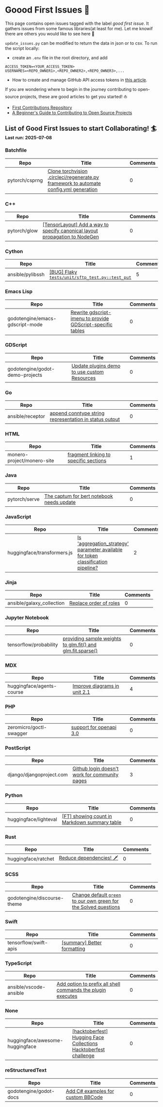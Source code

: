 # Goood First Issues :palm_tree:

This page contains open issues tagged with the label *good first issue*. It gathers issues from some famous libraries(at least for me).
Let me knowif there are others you would like to see here :pizza:

`update_issues.py` can  be modified to  return the data in json or to csv. 
To run the script locally:
* create an `.env` file in the root directory, and add
```
ACCESS_TOKEN=<YOUR_ACCESS_TOKEN>
USERNAMES=<REPO_OWNER1>,<REPO_OWNER2>,<REPO_OWNER3>,...
```
* How to create and  manage GitHub API access tokens in [this article](https://docs.github.com/en/authentication/keeping-your-account-and-data-secure/managing-your-personal-access-tokens).


If you are wondering where to begin in the  journey contributing to open-source projects, these are good articles to get you started! :sailboat:

* [First Contributions Repository](https://github.com/firstcontributions/first-contributions)
* [A Beginner's Guide to Contributing to Open Source Projects](https://blog.ossph.org/a-beginners-guide-to-contributing-to-open-source-projects/)

## List of Good First Issues to start Collaborating! :surfer: <sub><sub>Last run: 2025-07-08</sub></sub>


### Batchfile
| Repo | Title | Comments |
|------|-------|----------|
| pytorch/csprng | [Clone torchvision .circleci/regenerate.py framework to automate config.yml generation](https://github.com/pytorch/csprng/issues/97) | 0 || pytorch/csprng | [Add clang-format to CircleCI config](https://github.com/pytorch/csprng/issues/41) | 0 || pytorch/csprng | [Setup CMake build](https://github.com/pytorch/csprng/issues/38) | 0 || pytorch/csprng | [Improve test_geometric](https://github.com/pytorch/csprng/issues/7) | 0 || pytorch/csprng | [Delete OffsetCalculator.cuh and THCIntegerDivider.cuh and replace them with PyTorch headers](https://github.com/pytorch/csprng/issues/39) | 1 || pytorch/csprng | [ZeroDivisionError: float division by zero in test_cpu_parallel](https://github.com/pytorch/csprng/issues/88) | 3 |

### C++
| Repo | Title | Comments |
|------|-------|----------|
| pytorch/glow | [[TensorLayout] Add a way to specify canonical layout propagation to NodeGen](https://github.com/pytorch/glow/issues/3834) | 0 || pytorch/glow | [[Runtime] Expand Yaml DeviceConfig loading to include HostConfig](https://github.com/pytorch/glow/issues/3079) | 0 || pytorch/glow | [[runtime] add device memory size configuration to the DeviceConfig::parameters map on all backends](https://github.com/pytorch/glow/issues/2899) | 0 || pytorch/glow | [resnet-* example code should reuse Tensor memory for images](https://github.com/pytorch/glow/issues/2898) | 0 || pytorch/glow | [Example binaries should handle HostManager active request limit](https://github.com/pytorch/glow/issues/2816) | 0 || pytorch/glow | [[ONNXIFI] Add additional precondition checks to model loaders](https://github.com/pytorch/glow/issues/2188) | 0 || pytorch/glow | [[ONNXIFI][GraphAPI] Add "orErr" methods for graph creation api](https://github.com/pytorch/glow/issues/2187) | 0 || pytorch/glow | [ConvBench should use the layers of ResNet](https://github.com/pytorch/glow/issues/1887) | 0 || pytorch/glow | [ConvBench should use libjit_convolution_D8KKC8](https://github.com/pytorch/glow/issues/1886) | 0 || pytorch/multipy | [Create a Contributing.md](https://github.com/pytorch/multipy/issues/252) | 0 || pytorch/glow | [[CPU] Remove the need for Rescale for the CPUMaxSplat](https://github.com/pytorch/glow/issues/4656) | 1 || pytorch/multipy | [Add Poetry build to multipy](https://github.com/pytorch/multipy/issues/211) | 1 || pytorch/glow | [New files added under glow/test/models/ don't get copied to build folder until clean build is performed.](https://github.com/pytorch/glow/issues/4647) | 2 || pytorch/glow | [Make all useful data structures in Glow easy to dump in a textual form](https://github.com/pytorch/glow/issues/2831) | 2 || pytorch/glow | [[Importers] Move "run and compare" tests from importer tests to operator tests](https://github.com/pytorch/glow/issues/1909) | 2 || pytorch/glow | [Need to canonicalize or optimize high-dim concat to concat+transpose](https://github.com/pytorch/glow/issues/1296) | 2 || tensorflow/minigo | [Support more GTP commands](https://github.com/tensorflow/minigo/issues/46) | 3 || pytorch/glow | [Move layout information from nodes constructor' to their Glow types](https://github.com/pytorch/glow/issues/3790) | 3 || pytorch/glow | [[habana] Implement backend specific verifications](https://github.com/pytorch/glow/issues/3480) | 3 || pytorch/glow | [[GraphOptz] Sink Quantize below Reshape](https://github.com/pytorch/glow/issues/4629) | 4 || godotengine/godot | [`_OnTreeItemSelected()` signal receiver method using C# doesn't allow adding of items](https://github.com/godotengine/godot/issues/103101) | 4 || pytorch/glow | [Fuse RescaleQuantized in the ChannelwiseQuantizedConv](https://github.com/pytorch/glow/issues/4928) | 5 || pytorch/glow | [Bring back the sinking RELU below Pool optimization](https://github.com/pytorch/glow/issues/3247) | 5 || pytorch/glow | [Use gtest-parallel](https://github.com/pytorch/glow/issues/2412) | 5 || pytorch/glow | [Glow should provide its own implementation of a random number generator to ensure deterministic testing and avoid platform-dependent differences](https://github.com/pytorch/glow/issues/1556) | 6 || godotengine/godot | [[Godot v4.4] Gizmos exponentially increasing Draw Calls and Objects when turned on](https://github.com/godotengine/godot/issues/103676) | 8 || pytorch/glow | [Make the execution of the Glow compiler more deterministic between multiple runs](https://github.com/pytorch/glow/issues/1948) | 9 || opencv/opencv_contrib | [reg: broken python sample](https://github.com/opencv/opencv_contrib/issues/1935) | 9 || godotengine/godot | [Improve error reporting when rcedit fails to change icon / set PE data](https://github.com/godotengine/godot/issues/27765) | 9 || opencv/opencv_contrib | [selectROI pointer almost invisible on certain colours](https://github.com/opencv/opencv_contrib/issues/1719) | 14 || pytorch/glow | [[ONNXModelLoader] Support for LogSoftmax operator is missing](https://github.com/pytorch/glow/issues/4399) | 16 || pytorch/glow | [Use explicit std::string conversions instead of implicit llvm::StringRef->std::string conversions to prepare Glow for builds using LLVM >=11](https://github.com/pytorch/glow/issues/5068) | 18 || godotengine/godot | [Using the RenderingServer to add a texture to the scene, the texture appears at bad position during one frame](https://github.com/godotengine/godot/issues/94988) | 24 || opencv/opencv | [HDR tutorial result is different from the code running.](https://github.com/opencv/opencv/issues/22219) | 29 || godotengine/godot | [You're breathtaking!](https://github.com/godotengine/godot/issues/100000) | 29 || godotengine/godot | [PointLight2D doesn't respect Nearest texture filter for normal-maps or shadows](https://github.com/godotengine/godot/issues/76266) | 30 || tensorflow/tensorflow | [Feature Request: GPUOptions for Go binding](https://github.com/tensorflow/tensorflow/issues/22926) | 109 || godotengine/godot | [[TRACKER] Unit tests to add or improve](https://github.com/godotengine/godot/issues/43440) | 226 |

### Cython
| Repo | Title | Comments |
|------|-------|----------|
| ansible/pylibssh | [[BUG] Flaky `tests/unit/sftp_test.py::test_put`](https://github.com/ansible/pylibssh/issues/351) | 5 |

### Emacs Lisp
| Repo | Title | Comments |
|------|-------|----------|
| godotengine/emacs-gdscript-mode | [Rewrite gdscript-imenu to provide GDScript-specific tables](https://github.com/godotengine/emacs-gdscript-mode/issues/89) | 0 || godotengine/emacs-gdscript-mode | [Buffer does not revert or update instantly after formatting buffer](https://github.com/godotengine/emacs-gdscript-mode/issues/88) | 3 || godotengine/emacs-gdscript-mode | [Address compile warnings](https://github.com/godotengine/emacs-gdscript-mode/issues/87) | 6 |

### GDScript
| Repo | Title | Comments |
|------|-------|----------|
| godotengine/godot-demo-projects | [Update plugins demo to use custom Resources](https://github.com/godotengine/godot-demo-projects/issues/1061) | 0 || godotengine/godot-benchmarks | [[Call to Action] Benchmarks for the benchmark server](https://github.com/godotengine/godot-benchmarks/issues/36) | 5 || godotengine/godot-benchmarks | [[TRACKER] Benchmarks to create](https://github.com/godotengine/godot-benchmarks/issues/11) | 11 |

### Go
| Repo | Title | Comments |
|------|-------|----------|
| ansible/receptor | [append conntype string representation in status output](https://github.com/ansible/receptor/issues/423) | 0 || ansible/receptor | [add work status command to receptorctl](https://github.com/ansible/receptor/issues/374) | 1 || ansible/receptor | [quality of life -- order work list output based on most recent work units](https://github.com/ansible/receptor/issues/425) | 2 |

### HTML
| Repo | Title | Comments |
|------|-------|----------|
| monero-project/monero-site | [fragment linking to specific sections](https://github.com/monero-project/monero-site/issues/2435) | 1 |

### Java
| Repo | Title | Comments |
|------|-------|----------|
| pytorch/serve | [The captum for bert notebook needs update](https://github.com/pytorch/serve/issues/1317) | 0 || pytorch/serve | [Enable naked DIR test case for windows environment](https://github.com/pytorch/serve/issues/882) | 0 || pytorch/serve | [[Educational] Typing `.py` files iteratively with mypy](https://github.com/pytorch/serve/issues/1512) | 1 || pytorch/serve | [Built-in handler for regression](https://github.com/pytorch/serve/issues/987) | 1 || pytorch/serve | [permission error while trying to remove previous artifact files in `/tmp/`](https://github.com/pytorch/serve/issues/1532) | 3 || pytorch/serve | [Torchserve M1 support detailed plan](https://github.com/pytorch/serve/issues/2555) | 4 || pytorch/serve | [add support for SeTFiT models](https://github.com/pytorch/serve/issues/2107) | 4 || pytorch/serve | [[BUG] Dockerfile with nvidia/cuda:10.2-cudnn7-runtime-ubuntu18.04 gives ascii codec error](https://github.com/pytorch/serve/issues/821) | 4 || pytorch/serve | [how does `default_response_timeout` work?](https://github.com/pytorch/serve/issues/2452) | 6 || pytorch/serve | [[Suggestion] Loading torch-model-archiver arguments from YAML](https://github.com/pytorch/serve/issues/780) | 6 || pytorch/serve | [Handle invalid input intelligently ！](https://github.com/pytorch/serve/issues/2459) | 7 |

### JavaScript
| Repo | Title | Comments |
|------|-------|----------|
| huggingface/transformers.js | [Is 'aggregation_strategy' parameter available for token classification pipeline?](https://github.com/huggingface/transformers.js/issues/633) | 2 || huggingface/transformers.js | [[Feature request] Return offset mapping using tokenizer](https://github.com/huggingface/transformers.js/issues/425) | 2 || pytorch/ci-hud | [Restore "Show service jobs" checkbox to GitHubStatusDisplay.js ](https://github.com/pytorch/ci-hud/issues/110) | 2 || huggingface/transformers.js | [[Doc request] Add an example guide of how to use it in Svelte (and deploy to HF Spaces)](https://github.com/huggingface/transformers.js/issues/171) | 7 || huggingface/transformers.js | [[Feature request] Logging Level and Progress Bar for Model Downloads](https://github.com/huggingface/transformers.js/issues/117) | 9 |

### Jinja
| Repo | Title | Comments |
|------|-------|----------|
| ansible/galaxy_collection | [Replace order of roles](https://github.com/ansible/galaxy_collection/issues/396) | 0 || ansible/galaxy_collection | [infra.ah_configuration.publish leaves clone dirs behind](https://github.com/ansible/galaxy_collection/issues/377) | 0 || ansible/awx-operator | [Add multi-arch build target](https://github.com/ansible/awx-operator/issues/1680) | 1 || ansible/product-demos | [Add teardown template/workflow for "Deploy Cloud Stack in AWS" workflow](https://github.com/ansible/product-demos/issues/192) | 1 || ansible/awx-operator | [annotations not applied to postgres statefulset](https://github.com/ansible/awx-operator/issues/1624) | 2 || ansible/awx-operator | [Inflated Total Host Count on Dashboard when Using Constructed Inventory with Existing Inventories](https://github.com/ansible/awx-operator/issues/1459) | 2 || ansible/awx-operator | [Extend README with external logging examples](https://github.com/ansible/awx-operator/issues/1086) | 2 || ansible/receptor-collection | [Support for Debian 12](https://github.com/ansible/receptor-collection/issues/63) | 2 || ansible/awx-operator | [Inability to overwrite namespace when using awx-operator chart](https://github.com/ansible/awx-operator/issues/999) | 3 || ansible/awx-operator | [Password set via UI gets overwritten by initialize_django playbook](https://github.com/ansible/awx-operator/issues/869) | 5 |

### Jupyter Notebook
| Repo | Title | Comments |
|------|-------|----------|
| tensorflow/probability | [providing sample weights to glm.fit() and glm.fit.sparse()](https://github.com/tensorflow/probability/issues/252) | 0 || tensorflow/probability | [Sigmoid belief network example/tutorial](https://github.com/tensorflow/probability/issues/70) | 0 || tensorflow/probability | [Logistic factorial analysis example/tutorial](https://github.com/tensorflow/probability/issues/68) | 0 || tensorflow/swift-models | [Add documentation to the Gym models to specify additional dependencies for DQN](https://github.com/tensorflow/swift-models/issues/657) | 0 || tensorflow/swift-models | [[BERT-CoLA]: Use common file extraction functions](https://github.com/tensorflow/swift-models/issues/489) | 0 || tensorflow/swift-models | [Verify BERT variants](https://github.com/tensorflow/swift-models/issues/433) | 0 || pytorch/botorch | [[Feature Request] Allow negative indices to fixed_features in optimizers](https://github.com/pytorch/botorch/issues/2605) | 0 || pytorch/opacus | [Update grad sample algorithm for Convolution](https://github.com/pytorch/opacus/issues/145) | 0 || tensorflow/probability | [Feature Request: Add crps method to tfp.distributions](https://github.com/tensorflow/probability/issues/1340) | 1 || tensorflow/probability | [Keyword argument overload (?) in tfb.real_nvp_default_template](https://github.com/tensorflow/probability/issues/350) | 1 || tensorflow/probability | [Item response theory model example/tutorial](https://github.com/tensorflow/probability/issues/69) | 1 || tensorflow/probability | [Bayesian neural network tutorial](https://github.com/tensorflow/probability/issues/66) | 1 || tensorflow/swift-models | [Add logging callbacks for training statistics ](https://github.com/tensorflow/swift-models/issues/663) | 1 || tensorflow/probability | [Support for SeparableConv1DFlipout](https://github.com/tensorflow/probability/issues/745) | 2 || tensorflow/probability | [NotImplementedError: mean is not implemented: Categorical](https://github.com/tensorflow/probability/issues/685) | 2 || tensorflow/probability | [Always-on dropout layer](https://github.com/tensorflow/probability/issues/420) | 2 || tensorflow/probability | [DenseFlipOut layer](https://github.com/tensorflow/probability/issues/88) | 2 || tensorflow/probability | [Categorical autoregressive distribution with LSTM example/tutorial](https://github.com/tensorflow/probability/issues/73) | 2 || tensorflow/swift-models | [Better error message on unzip failure](https://github.com/tensorflow/swift-models/issues/675) | 2 || tensorflow/swift-models | [Find a more descriptive word for `numericalized`](https://github.com/tensorflow/swift-models/issues/598) | 2 || tensorflow/swift-models | [Rewrite long nested `Sequential` types using `Sequential{N}` typealiases](https://github.com/tensorflow/swift-models/issues/492) | 2 || tensorflow/swift-models | [[BERT-CoLA] Data source resolution](https://github.com/tensorflow/swift-models/issues/488) | 2 || tensorflow/swift-models | [Object detection examples](https://github.com/tensorflow/swift-models/issues/149) | 2 || pytorch/functorch | [Add vmap support for PyTorch operators](https://github.com/pytorch/functorch/issues/1088) | 2 || pytorch/opacus | [Double-charging privacy in DC-GAN example](https://github.com/pytorch/opacus/issues/418) | 2 || tensorflow/adanet | [Allow one to forward features to predictions](https://github.com/tensorflow/adanet/issues/114) | 3 || tensorflow/probability | [Feature Request: Alternative Horseshoe Parameterization as tfp distribution](https://github.com/tensorflow/probability/issues/1465) | 3 || tensorflow/probability | [Please add example on NUTS sampling from posterior for Bayesian Logistic Regression](https://github.com/tensorflow/probability/issues/588) | 3 || tensorflow/probability | [Feature request: Tweedie distribution](https://github.com/tensorflow/probability/issues/529) | 3 || tensorflow/probability | [CholeskyWishart distribution](https://github.com/tensorflow/probability/issues/527) | 3 || tensorflow/probability | [improve text and visuals in Bayesian Gaussian mixture model tutorial](https://github.com/tensorflow/probability/issues/74) | 3 || tensorflow/swift | [Installation verification tool](https://github.com/tensorflow/swift/issues/479) | 3 || tensorflow/probability | [A question about target_log_prob_fn](https://github.com/tensorflow/probability/issues/611) | 4 || tensorflow/probability | [Provide a resimulation Metropolis TransitionKernel](https://github.com/tensorflow/probability/issues/218) | 4 || tensorflow/swift-models | [Translation example](https://github.com/tensorflow/swift-models/issues/148) | 4 || pytorch/botorch | [[Feature Request] InputDataWarnings are are confusing](https://github.com/pytorch/botorch/issues/1847) | 4 || tensorflow/probability | [Laplace approximation](https://github.com/tensorflow/probability/issues/570) | 5 || tensorflow/probability | [Missing Inverse Wishart - redefine Wishart?](https://github.com/tensorflow/probability/issues/247) | 5 || tensorflow/probability | [Categorical features in logistic regression](https://github.com/tensorflow/probability/issues/94) | 5 || tensorflow/probability | [Stochastic block model example/tutorial](https://github.com/tensorflow/probability/issues/71) | 5 || tensorflow/probability | [BFGS user should be able to pass parameters to the line search](https://github.com/tensorflow/probability/issues/1043) | 6 || tensorflow/probability | [Tutorial on Variational Inference](https://github.com/tensorflow/probability/issues/149) | 6 || tensorflow/swift-models | [Speech to text example](https://github.com/tensorflow/swift-models/issues/147) | 7 || tensorflow/probability | [Any plans to update the examples to TensorFlow 2?](https://github.com/tensorflow/probability/issues/607) | 8 || huggingface/huggingface-gemma-recipes | [📣 Call for contributions!](https://github.com/huggingface/huggingface-gemma-recipes/issues/4) | 9 || tensorflow/probability | [Sample different weights for examples within a  batch](https://github.com/tensorflow/probability/issues/153) | 9 || tensorflow/probability | [[Feature Request] tensorflow_probability.distributions.GeneralizedGamma](https://github.com/tensorflow/probability/issues/1081) | 11 || tensorflow/probability | [Feature Request: Efficient Poisson Binomial PMF/CDF in tfp](https://github.com/tensorflow/probability/issues/1453) | 13 || tensorflow/probability | [[Feature Request] Zero-Inflated Poisson and Negative Binomial distributions](https://github.com/tensorflow/probability/issues/1134) | 13 || tensorflow/swift-models | [UNet Example](https://github.com/tensorflow/swift-models/issues/35) | 15 || huggingface/huggingface-llama-recipes | [Call for contributions](https://github.com/huggingface/huggingface-llama-recipes/issues/43) | 20 |

### MDX
| Repo | Title | Comments |
|------|-------|----------|
| huggingface/agents-course | [Improve diagrams in unit 2.1](https://github.com/huggingface/agents-course/issues/233) | 4 |

### PHP
| Repo | Title | Comments |
|------|-------|----------|
| zeromicro/goctl-swagger | [support for openapi 3.0 ](https://github.com/zeromicro/goctl-swagger/issues/52) | 0 || godotengine/godot-asset-library | [Categories need a description (tooltip?) when hovered/selected](https://github.com/godotengine/godot-asset-library/issues/74) | 1 || godotengine/godot-asset-library | [keep the content of the submition form when its not validated, or try some ajax realtime pre-validation](https://github.com/godotengine/godot-asset-library/issues/61) | 1 || godotengine/godot-asset-library | [A way to cancel edit requests](https://github.com/godotengine/godot-asset-library/issues/149) | 3 || godotengine/godot-asset-library | [Sanitize inputs for Asset data/fields, like URLs](https://github.com/godotengine/godot-asset-library/issues/204) | 5 |

### PostScript
| Repo | Title | Comments |
|------|-------|----------|
| django/djangoproject.com | [Github login doesn't work for community pages](https://github.com/django/djangoproject.com/issues/835) | 3 || django/djangoproject.com | [Badges page and badges themselves](https://github.com/django/djangoproject.com/issues/126) | 3 || django/djangoproject.com | [Add link to 'Stable' doc version in the Warning Alert on top](https://github.com/django/djangoproject.com/issues/2094) | 4 || django/djangoproject.com | [Add link to new minutes repo](https://github.com/django/djangoproject.com/issues/2079) | 4 || django/djangoproject.com | [Documentation table of contents is hard to reach on mobile devices](https://github.com/django/djangoproject.com/issues/494) | 4 || django/djangoproject.com | [Remove non-canonical docs versions from sitemap.xml](https://github.com/django/djangoproject.com/issues/878) | 5 || django/djangoproject.com | [fundraising: 'customer.subscription.deleted' webhook event always gets 404 response](https://github.com/django/djangoproject.com/issues/764) | 5 || django/djangoproject.com | [Docs for old supported versions should indicate that a newer version is available](https://github.com/django/djangoproject.com/issues/1122) | 6 || django/djangoproject.com | [Support switching languages on non-docs sites](https://github.com/django/djangoproject.com/issues/883) | 6 || django/djangoproject.com | [Improvements to the Corporate Sponsor Experience](https://github.com/django/djangoproject.com/issues/1171) | 7 || django/djangoproject.com | [Improve Documentation by having list of topics fixed on the left and table of contents on the right ](https://github.com/django/djangoproject.com/issues/1129) | 7 || django/djangoproject.com | [Use noindex meta tag or header, not robots.txt, to block untranslated docs pages](https://github.com/django/djangoproject.com/issues/877) | 7 || django/djangoproject.com | [Make right sidebar independent from main content](https://github.com/django/djangoproject.com/issues/1366) | 12 || django/djangoproject.com | [New content: Accessibility statement](https://github.com/django/djangoproject.com/issues/1430) | 13 || django/djangoproject.com | [Improve 404 page](https://github.com/django/djangoproject.com/issues/1347) | 13 || django/djangoproject.com | [Localize the fundraising app](https://github.com/django/djangoproject.com/issues/377) | 17 || django/djangoproject.com | [Add Click to copy text for commands present in the official Django website.](https://github.com/django/djangoproject.com/issues/1276) | 19 |

### Python
| Repo | Title | Comments |
|------|-------|----------|
| huggingface/lighteval | [[FT] showing count in Markdown summary table](https://github.com/huggingface/lighteval/issues/804) | 0 || huggingface/lighteval | [[FT]  Add tests for nanotron](https://github.com/huggingface/lighteval/issues/765) | 0 || huggingface/lighteval | [[FT] add `py.typed` so `lighteval` can work with type checkers](https://github.com/huggingface/lighteval/issues/749) | 0 || huggingface/lighteval | [[FT] Manage script and language in the Language enum](https://github.com/huggingface/lighteval/issues/745) | 0 || huggingface/lighteval | [[BUG]  Optimize tokenization](https://github.com/huggingface/lighteval/issues/732) | 0 || huggingface/lighteval | [[FT]  Add tests for `VLLMModel` base methods](https://github.com/huggingface/lighteval/issues/724) | 0 || huggingface/lighteval | [[FT] Build in a way to specify specific IDs/Lines in Dataset to use as few-shot examples in the same split](https://github.com/huggingface/lighteval/issues/634) | 0 || huggingface/lighteval | [[FT] LiteLLM concurrency parameters hard-coded](https://github.com/huggingface/lighteval/issues/567) | 0 || huggingface/nanotron | [[Feature] Use CUDA event for measuring elasped time](https://github.com/huggingface/nanotron/issues/88) | 0 || huggingface/nanotron | [[Feature] Refactor `ParallelContext.world_rank_matrix`](https://github.com/huggingface/nanotron/issues/77) | 0 || ansible/ansible-dev-tools | [Ensure tests are passing with devspaces container](https://github.com/ansible/ansible-dev-tools/issues/467) | 0 || ansible/ansible-jupyter-kernel | [Add support for handlers](https://github.com/ansible/ansible-jupyter-kernel/issues/53) | 0 || ansible/ansible-jupyter-kernel | [Add a #library cell type](https://github.com/ansible/ansible-jupyter-kernel/issues/26) | 0 || ansible/awx | [[ui_next] Add All/Any workflow viz indication to Workflow Viz Legend/Key](https://github.com/ansible/awx/issues/9791) | 0 || ansible/dispatcherd | [Enforce UUID format, add "origin" information in message data](https://github.com/ansible/dispatcherd/issues/96) | 0 || ansible/dispatcherd | [Do some minor linting of test files](https://github.com/ansible/dispatcherd/issues/73) | 0 || ansible/django-ansible-base | [`ansible_base.lib.utils.models.diff` takes unused `sanitize_encrypted` param and has outdated return docstring](https://github.com/ansible/django-ansible-base/issues/688) | 0 || tensorflow/moonlight | [Follow the MusicXML schema](https://github.com/tensorflow/moonlight/issues/65) | 0 || tensorflow/moonlight | [Export stem directions in MusicXML](https://github.com/tensorflow/moonlight/issues/25) | 0 || tensorflow/moonlight | [Chord duration correction](https://github.com/tensorflow/moonlight/issues/2) | 0 || tensorflow/moonlight | [Export the key signature to MusicXML](https://github.com/tensorflow/moonlight/issues/1) | 0 || pytorch/ao | [TorchAO ROCM tests are taking a long time](https://github.com/pytorch/ao/issues/2367) | 0 || pytorch/ao | [Add _apply_fn_to_data in AOBaseClass](https://github.com/pytorch/ao/issues/2349) | 0 || pytorch/ao | [Learned fake quantize for QAT](https://github.com/pytorch/ao/issues/545) | 0 || pytorch/ao | [Remove docstring duplications](https://github.com/pytorch/ao/issues/407) | 0 || pytorch/examples | [imagenet benchmark measure elapsed time function issue](https://github.com/pytorch/examples/issues/741) | 0 || pytorch/examples | [Why there is no tanh activation at the end of TransformerNet?](https://github.com/pytorch/examples/issues/570) | 0 || pytorch/examples | [Distributed doesn't work with env:// init_method](https://github.com/pytorch/examples/issues/458) | 0 || pytorch/examples | [Is the loss of the first word covered during the language model evaluation?](https://github.com/pytorch/examples/issues/453) | 0 || pytorch/examples | [The casting problem on the result of the model.](https://github.com/pytorch/examples/issues/433) | 0 || pytorch/examples | [Example code (mnist) does not work under torch.utils.bottleneck](https://github.com/pytorch/examples/issues/391) | 0 || pytorch/executorch | [Consolidation of Selective Build APIs for OSS](https://github.com/pytorch/executorch/issues/11921) | 0 || pytorch/executorch | [Support getting the delegated payload](https://github.com/pytorch/executorch/issues/11651) | 0 || pytorch/executorch | [install_executorch.sh --clean should remove buck-out/](https://github.com/pytorch/executorch/issues/11564) | 0 || pytorch/executorch | [Pass Dependencies when Proposing Partitions](https://github.com/pytorch/executorch/issues/11447) | 0 || pytorch/executorch | [[Android] Rename JNI cpp file](https://github.com/pytorch/executorch/issues/10890) | 0 || pytorch/executorch | [[Android] instrumentation test use models from storage, not bundled with apk](https://github.com/pytorch/executorch/issues/10696) | 0 || pytorch/executorch | [[CMake] Potentially duplicated srcs in llama_runner build](https://github.com/pytorch/executorch/issues/10686) | 0 || pytorch/executorch | [[Android] Add method metadata report API in Module.java](https://github.com/pytorch/executorch/issues/10453) | 0 || pytorch/PiPPy | [Support Segformer models in HF tests](https://github.com/pytorch/PiPPy/issues/592) | 0 || pytorch/PiPPy | [Support ConvNext models in HF tests](https://github.com/pytorch/PiPPy/issues/486) | 0 || pytorch/PiPPy | [Support Wav2Vec2 models in HF tests](https://github.com/pytorch/PiPPy/issues/485) | 0 || pytorch/PiPPy | [Support ResNet models in HF tests](https://github.com/pytorch/PiPPy/issues/484) | 0 || pytorch/PiPPy | [[spmd] DistributedTensor doesn't implement is_pinned](https://github.com/pytorch/PiPPy/issues/418) | 0 || pytorch/PiPPy | [Support Donut SWIN models in HF tests](https://github.com/pytorch/PiPPy/issues/361) | 0 || pytorch/PiPPy | [Create mypy.ini](https://github.com/pytorch/PiPPy/issues/348) | 0 || pytorch/PiPPy | [Support DistilBert models in HF tests ](https://github.com/pytorch/PiPPy/issues/272) | 0 || pytorch/PiPPy | [Support Deberta models in HF tests](https://github.com/pytorch/PiPPy/issues/261) | 0 || pytorch/PiPPy | [Support HubertForSequenceClassification models in HF tests](https://github.com/pytorch/PiPPy/issues/254) | 0 || pytorch/PiPPy | [Support LxmertForPreTraining models in HF tests](https://github.com/pytorch/PiPPy/issues/253) | 0 || pytorch/PiPPy | [Support Speech2Text models in HF tests](https://github.com/pytorch/PiPPy/issues/249) | 0 || pytorch/PiPPy | [Support CLIP models in HF tests](https://github.com/pytorch/PiPPy/issues/248) | 0 || pytorch/PiPPy | [Support SWIN models in HF tests](https://github.com/pytorch/PiPPy/issues/243) | 0 || pytorch/rl | [[DO NOT CLOSE] Call for contributions](https://github.com/pytorch/rl/issues/509) | 0 || pytorch/tensordict | [[Feature Request] Deprecate `_run_checks` in favour of `TensorDict._checked`](https://github.com/pytorch/tensordict/issues/182) | 0 || pytorch/torcharrow | [Making BaseColumn::genericUnaryUDF and the family free functions](https://github.com/pytorch/torcharrow/issues/197) | 0 || pytorch/torcharrow | [Call type inferring in interop.from_pylist](https://github.com/pytorch/torcharrow/issues/80) | 0 || pytorch/torcharrow | [Move `torcharrow/test` to `test`](https://github.com/pytorch/torcharrow/issues/24) | 0 || pytorch/torchcodec | [More robust metadata serialization](https://github.com/pytorch/torchcodec/issues/97) | 0 || pytorch/torchtune | [Log config to output only on rank zero](https://github.com/pytorch/torchtune/issues/2700) | 0 || pytorch/torchtune | [Add add_end_token to the Qwen Models](https://github.com/pytorch/torchtune/issues/2481) | 0 || pytorch/torchtune | [Add add_end_token to the Gemma Tokenizer](https://github.com/pytorch/torchtune/issues/2478) | 0 || pytorch/xla | [[torch_xla] scan_layers fails if the layer have no weights](https://github.com/pytorch/xla/issues/8748) | 0 || pytorch/xla | [Op info test for `bmm .. ceil`](https://github.com/pytorch/xla/issues/7546) | 0 || pytorch/xla | [Op info test for `rsub .. searchsorted`](https://github.com/pytorch/xla/issues/7532) | 0 || pytorch/xla | [Op info test for `norm .. pca_lowrank`](https://github.com/pytorch/xla/issues/7528) | 0 || pytorch/xla | [Op info test for `nn.functional.softmin .. nonzero_static`](https://github.com/pytorch/xla/issues/7527) | 0 || pytorch/xla | [Op info test for `nn.functional.group_norm .. nn.functional.layer_norm`](https://github.com/pytorch/xla/issues/7522) | 0 || pytorch/xla | [Op info test for `nn.functional.conv_transpose3d .. nn.functional.ctc_loss`](https://github.com/pytorch/xla/issues/7519) | 0 || pytorch/xla | [Op info test for `linalg.ldl_factor_ex`](https://github.com/pytorch/xla/issues/7487) | 0 || pytorch/xla | [Op info test for `linalg.householder_product`](https://github.com/pytorch/xla/issues/7483) | 0 || pytorch/xla | [Op info test for `linalg.cholesky_ex`](https://github.com/pytorch/xla/issues/7463) | 0 || pytorch/xla | [Op info test for `linalg.cholesky`](https://github.com/pytorch/xla/issues/7462) | 0 || huggingface/accelerate | [Tracking with `WANDB_MODE="offline"` will not pass through the config dict](https://github.com/huggingface/accelerate/issues/3607) | 1 || huggingface/dataset-viewer | [Use `revision_exists` (hfh)](https://github.com/huggingface/dataset-viewer/issues/2562) | 1 || huggingface/diffusers | [Do we have any script covert from hf format to orginal format?](https://github.com/huggingface/diffusers/issues/10076) | 1 || huggingface/lighteval | [[BUG] Misleading metric type of LightevalTaskConfig](https://github.com/huggingface/lighteval/issues/710) | 1 || huggingface/lighteval | [[EVAL] Big-Bench Extra Hard (BBEH)](https://github.com/huggingface/lighteval/issues/600) | 1 || huggingface/nanotron | [Add Debug utility to be able to preview first samples used for training](https://github.com/huggingface/nanotron/issues/184) | 1 || huggingface/nanotron | [We don't save checkpoint after training ends](https://github.com/huggingface/nanotron/issues/163) | 1 || huggingface/nanotron | [FEAT: Support 1.58-bit LLMs training](https://github.com/huggingface/nanotron/issues/114) | 1 || huggingface/nanotron | [[Feature Request] Add simple communications benchmarks to the repo](https://github.com/huggingface/nanotron/issues/43) | 1 || ansible/ansible-lint | [Linter should consider the same paths that `ansible.builtin.import_tasks` uses to import relative paths](https://github.com/ansible/ansible-lint/issues/4474) | 1 || ansible/ansible-navigator | [Many params missing change after initial = False](https://github.com/ansible/ansible-navigator/issues/423) | 1 || ansible/awx | [Scheduled Job prompted extra_vars overwritten by JT extra_vars](https://github.com/ansible/awx/issues/14445) | 1 || ansible/awx | [Inaccurate error handling on Input Group Integer fields (i.e. Org Max Hosts field)](https://github.com/ansible/awx/issues/8556) | 1 || ansible/django-ansible-base | [Several unordered querysets](https://github.com/ansible/django-ansible-base/issues/178) | 1 || tensorflow/agents | [Tutorial 1: Train a Deep Q Network with TF-Agents and the use of a driver](https://github.com/tensorflow/agents/issues/554) | 1 || pytorch/ao | [Refactor torchao and tests to use model architectures from torchao.testing.model_architectures](https://github.com/pytorch/ao/issues/2078) | 1 || pytorch/ao | [[MX | Triton] Create MX matmul op using new `scaled_dot` op in Triton](https://github.com/pytorch/ao/issues/1084) | 1 || pytorch/ao | [Add weight tensor-wise scaling for INT8 quantized and mixed-precision training](https://github.com/pytorch/ao/issues/1010) | 1 || pytorch/ao | [MoE example ](https://github.com/pytorch/ao/issues/729) | 1 || pytorch/ao | [Self compressing neural networks](https://github.com/pytorch/ao/issues/658) | 1 || pytorch/data | [Modify `IterKeyZipper` to accept any number (2+) of `IterDataPipe`](https://github.com/pytorch/data/issues/334) | 1 || pytorch/examples | [Update all examples to latest versions of pytorch](https://github.com/pytorch/examples/issues/976) | 1 || pytorch/examples | [Video classification example](https://github.com/pytorch/examples/issues/895) | 1 || pytorch/examples | [Resume will override learning rate on command line.](https://github.com/pytorch/examples/issues/816) | 1 || pytorch/examples | [Add nn.SyncBatchNorm in ImageNet example](https://github.com/pytorch/examples/issues/793) | 1 || pytorch/examples | [mnist example contains bad practices leading to wrongful results](https://github.com/pytorch/examples/issues/623) | 1 || pytorch/examples | [A question about weight initialization of embedding layer.](https://github.com/pytorch/examples/issues/595) | 1 || pytorch/examples | [Changes needed to run DCGAN 32x32 ](https://github.com/pytorch/examples/issues/486) | 1 || pytorch/examples | [ImageFolder doc should clarify 1. order that images returned in 2. that all classes are concatenated into a single list](https://github.com/pytorch/examples/issues/400) | 1 || pytorch/examples | [Doc comment on `accuracy` method in imagenet example, incorrect?](https://github.com/pytorch/examples/issues/312) | 1 || pytorch/executorch | [Support dim order in Java Tensor](https://github.com/pytorch/executorch/issues/11593) | 1 || pytorch/executorch | [Add dynamism tests for xnnpack model tests](https://github.com/pytorch/executorch/issues/11585) | 1 || pytorch/executorch | [Add test to ensure scalar_type.fbs remains in sync across the executorch repo](https://github.com/pytorch/executorch/issues/11572) | 1 || pytorch/executorch | [Add pybindings for program.h/cpp and method.h/cpp](https://github.com/pytorch/executorch/issues/11567) | 1 || pytorch/executorch | [Implement load_into for the shared_ptr data loader](https://github.com/pytorch/executorch/issues/11562) | 1 || pytorch/executorch | [Remove the outdated warning in building from source documentation](https://github.com/pytorch/executorch/issues/11229) | 1 || pytorch/executorch | [Test exported models in Python](https://github.com/pytorch/executorch/issues/11225) | 1 || pytorch/executorch | [Re-inplace slice_copy with slice](https://github.com/pytorch/executorch/issues/10917) | 1 || pytorch/executorch | [Add timestamps for pte generation in CI](https://github.com/pytorch/executorch/issues/10761) | 1 || pytorch/executorch | [Format CMakeLists.txt](https://github.com/pytorch/executorch/issues/10736) | 1 || pytorch/PiPPy | [Support LayoutLM models in HF tests](https://github.com/pytorch/PiPPy/issues/247) | 1 || pytorch/pytorch | [[AOTI] Unit test for testing load_state_dict and](https://github.com/pytorch/pytorch/issues/157474) | 1 || pytorch/text | [torchtext main branch doesn't support pytorch2.0](https://github.com/pytorch/text/issues/2052) | 1 || pytorch/torcharrow | [Default aggregation functions delegates to Arrow Compute ](https://github.com/pytorch/torcharrow/issues/53) | 1 || pytorch/torchchat | [GeneratorArgs.is_torchtune_model is a misnomer](https://github.com/pytorch/torchchat/issues/1273) | 1 || pytorch/torchcodec | [Add memory consumption decoder benchmarks](https://github.com/pytorch/torchcodec/issues/166) | 1 || pytorch/torchtitan | [Ability to train based on epoch](https://github.com/pytorch/torchtitan/issues/613) | 1 || pytorch/torchtune | [Update ReadMe Optimization Flags](https://github.com/pytorch/torchtune/issues/2691) | 1 || pytorch/xla | [xs.make_mesh](https://github.com/pytorch/xla/issues/8838) | 1 || pytorch/xla | [torch_xla scan forces inputs to be differentiable](https://github.com/pytorch/xla/issues/8783) | 1 || pytorch/xla | [[hard] Op info test for `special.airy_ai`](https://github.com/pytorch/xla/issues/7926) | 1 || pytorch/xla | [Op info test for `triangular_solve .. unfold`](https://github.com/pytorch/xla/issues/7541) | 1 || pytorch/xla | [Op info test for `nn.functional.pixel_shuffle .. nn.functional.scaled_dot_product_attention`](https://github.com/pytorch/xla/issues/7526) | 1 || pytorch/xla | [Op info test for `linalg.matrix_norm`](https://github.com/pytorch/xla/issues/7494) | 1 || pytorch/xla | [Op info test for `linalg.lu_factor_ex`](https://github.com/pytorch/xla/issues/7492) | 1 || pytorch/xla | [Op info test for `linalg.lu_factor`](https://github.com/pytorch/xla/issues/7491) | 1 || pytorch/xla | [Op info test for `index_reduce`](https://github.com/pytorch/xla/issues/7453) | 1 || pytorch/xla | [[hard] Op info test for `histogramdd`](https://github.com/pytorch/xla/issues/7445) | 1 || huggingface/accelerate | [NCCL timeout when try to save](https://github.com/huggingface/accelerate/issues/3512) | 2 || huggingface/dataset-viewer | [use the `ROW_IDX_COLUMN` constant name instead of copying the value everywhere](https://github.com/huggingface/dataset-viewer/issues/2798) | 2 || huggingface/dataset-viewer | [Use "Sign-In with HF" instead of token in admin-UI](https://github.com/huggingface/dataset-viewer/issues/2373) | 2 || huggingface/dataset-viewer | [Use `CONSTANT_LIST.copy` in list config fieds](https://github.com/huggingface/dataset-viewer/issues/1522) | 2 || huggingface/lighteval | [Call for contributions: Translate lighteval's doc into Chinese](https://github.com/huggingface/lighteval/issues/716) | 2 || huggingface/nanotron | [Avoid nested `InheritFromOtherOptimizer`](https://github.com/huggingface/nanotron/issues/267) | 2 || huggingface/nanotron | [[Feature] Asyncronous Serialization](https://github.com/huggingface/nanotron/issues/87) | 2 || huggingface/nanotron | [[Feature Request] Support Data Streaming for faster training of large models](https://github.com/huggingface/nanotron/issues/45) | 2 || huggingface/optimum | [Add all available ONNX models to ORTConfigManager](https://github.com/huggingface/optimum/issues/351) | 2 || huggingface/transformers | [[Performance] Tracking open Issues and PRs (pytorch transformers)](https://github.com/huggingface/transformers/issues/12126) | 2 || ansible/ansible-documentation | [Link "see also" sections as recommended in the forum](https://github.com/ansible/ansible-documentation/issues/1200) | 2 || ansible/ansible-navigator | [Switch to the use of `pathlib` where possible](https://github.com/ansible/ansible-navigator/issues/697) | 2 || ansible/awx | [cancelled vs canceled - standardize spelling in codebase](https://github.com/ansible/awx/issues/15177) | 2 || ansible/awx | [Empty value in execution_environment should remove selections (ansible.controller.job_template)](https://github.com/ansible/awx/issues/14841) | 2 || ansible/awx | [Issue label for incompliance with Ansible](https://github.com/ansible/awx/issues/13272) | 2 || ansible/awx | [New credentials type to provide VAULT_ADDR and VAULT_TOKEN env vars](https://github.com/ansible/awx/issues/13117) | 2 || ansible/awx | [Expose the value of "Execution Node" as a variable when running a job from Ansible Tower.](https://github.com/ansible/awx/issues/8122) | 2 || ansible/awx | ["Playbook not found for project" error when the playbook exist but is invalid ](https://github.com/ansible/awx/issues/6842) | 2 || ansible/awx | [Jobs canceled before starting should not show a "finished" time](https://github.com/ansible/awx/issues/3988) | 2 || ansible/awx | [Make Info Metrics more easy to query](https://github.com/ansible/awx/issues/3781) | 2 || ansible/awx | [weekly dashboard view does not have sufficient granularity](https://github.com/ansible/awx/issues/3060) | 2 || tensorflow/graphics | [Tangential camera distortion/undistortion](https://github.com/tensorflow/graphics/issues/334) | 2 || pytorch/ao | [Unittests Migration Progress](https://github.com/pytorch/ao/issues/1621) | 2 || pytorch/ao | [[QAT] Low-bit FSDP all-gather for QAT](https://github.com/pytorch/ao/issues/1224) | 2 || pytorch/ao | [Support for GrokAdamW](https://github.com/pytorch/ao/issues/1032) | 2 || pytorch/ao | [Tensor subclass boilerplate can be consolidated](https://github.com/pytorch/ao/issues/710) | 2 || pytorch/ao | [[RFC] Intx Tensor Subclasses Quantization](https://github.com/pytorch/ao/issues/439) | 2 || pytorch/examples | [word_language_model with torch.nn.modules.transformer](https://github.com/pytorch/examples/issues/1112) | 2 || pytorch/examples | [Warning: an output with one or more elements was resized since it had shape[xxxx],]](https://github.com/pytorch/examples/issues/937) | 2 || pytorch/examples | [Input type and weight type should be the same](https://github.com/pytorch/examples/issues/599) | 2 || pytorch/examples | [please use longer names for variables than 2-3 letter acronyms](https://github.com/pytorch/examples/issues/487) | 2 || pytorch/examples | [VAE reconstruction loss (BCE) ](https://github.com/pytorch/examples/issues/460) | 2 || pytorch/examples | [Imagenet training extremely low gpu utilization](https://github.com/pytorch/examples/issues/387) | 2 || pytorch/executorch | [sym_max support in ExecuTorch](https://github.com/pytorch/executorch/issues/11988) | 2 || pytorch/executorch | [Support Standalone Batch Norm](https://github.com/pytorch/executorch/issues/11586) | 2 || pytorch/executorch | [Update Partitioner Dtype Logic](https://github.com/pytorch/executorch/issues/11581) | 2 || pytorch/executorch | [Add torchao kernels to xcframework](https://github.com/pytorch/executorch/issues/10694) | 2 || pytorch/executorch | [Need a feature to get etdump while running LLAMA model on qnn with qnn_llama_runner](https://github.com/pytorch/executorch/issues/10580) | 2 || pytorch/ignite | [Try to replace conda/setup-python with astral-uv if faster](https://github.com/pytorch/ignite/issues/3350) | 2 || pytorch/PiPPy | [Make RemoteInterpreter use the full implementation of `Interpreter.run`](https://github.com/pytorch/PiPPy/issues/25) | 2 || pytorch/rl | [[Feature Request] Make sure that all losses work with tensorclasses and regular tensors](https://github.com/pytorch/rl/issues/1062) | 2 || pytorch/rl | [[Feature Request] TensorSpec is_in methods should check the dtype of val](https://github.com/pytorch/rl/issues/793) | 2 || pytorch/text | [Convert iterator-style raw datasets to map-style raw datasets](https://github.com/pytorch/text/issues/1296) | 2 || pytorch/torchchat | [torchtune as an optional dependency: Lazy Import](https://github.com/pytorch/torchchat/issues/1519) | 2 || pytorch/torchchat | [Slimming down torchchat: Replace replace_attention_with_custom_sdpa_attention() with ET's implementation](https://github.com/pytorch/torchchat/issues/1058) | 2 || pytorch/torchcodec | [Create unit tests based on variable FPS video](https://github.com/pytorch/torchcodec/issues/653) | 2 || pytorch/torchtune | [[Multi-Node] Test ``recipes/knowledge_distillation_distributed.py`` on a multi-node setup](https://github.com/pytorch/torchtune/issues/2649) | 2 || pytorch/xla | [Op info test for `special.scaled_modified_bessel_k0 .. squeeze`](https://github.com/pytorch/xla/issues/7538) | 2 || pytorch/xla | [Op info test for `nn.functional.feature_alpha_dropout .. nn.functional.grid_sample`](https://github.com/pytorch/xla/issues/7521) | 2 || pytorch/xla | [Op info test for `linalg.matrix_power`](https://github.com/pytorch/xla/issues/7495) | 2 || pytorch/xla | [Op info test for `linalg.ldl_solve`](https://github.com/pytorch/xla/issues/7488) | 2 || huggingface/accelerate | [a bug in remove_hook_from_module](https://github.com/huggingface/accelerate/issues/3672) | 3 || huggingface/accelerate | [[Community Contributions] examples on distributed inference using 🤗 Accelerate](https://github.com/huggingface/accelerate/issues/3078) | 3 || huggingface/dataset-viewer | [Cache/Queue metrics should not be negative](https://github.com/huggingface/dataset-viewer/issues/2495) | 3 || huggingface/huggingface_hub | [Add options to the "delete-cache" command](https://github.com/huggingface/huggingface_hub/issues/1065) | 3 || huggingface/optimum-habana | [Add support for max_length in run_generation](https://github.com/huggingface/optimum-habana/issues/472) | 3 || huggingface/transfer-learning-conv-ai | [RuntimeError: shape '[-1, 2, 34]' is invalid for input of size 61710](https://github.com/huggingface/transfer-learning-conv-ai/issues/12) | 3 || huggingface/transformers | [Unknown Model (mobilenetv5_300m_enc) when loading Gemma 3n](https://github.com/huggingface/transformers/issues/39208) | 3 || ansible/ansible-documentation | [Incorporate 'shared snippets' for the collection docs into the main rst files](https://github.com/ansible/ansible-documentation/issues/1382) | 3 || ansible/awx | [Add option to force the user to reset its password at first login](https://github.com/ansible/awx/issues/15766) | 3 || ansible/awx | [Fix Delinea imports and import test](https://github.com/ansible/awx/issues/14703) | 3 || ansible/awx | [Cleanup Job Details. Configure days retention for the particular job entities. ](https://github.com/ansible/awx/issues/14384) | 3 || ansible/awx | [Improve user experience of copy pasting FQDNs from jobs](https://github.com/ansible/awx/issues/14354) | 3 || ansible/awx | [Non descriptive error when podman is missing](https://github.com/ansible/awx/issues/14341) | 3 || ansible/awx | [AWX Credential Create: ssh_key_data fails to detect/sanitize newlines in keys and 500's with no useable output](https://github.com/ansible/awx/issues/14219) | 3 || ansible/awx | [Add "nodes" to "Relaunch on" when relaunching jobs after failure - users think it relates to failed tasks and not nodes](https://github.com/ansible/awx/issues/12438) | 3 || ansible/awx | [Worker failed to run task awx.main.tasks.system.purge_old_stdout_files](https://github.com/ansible/awx/issues/11903) | 3 || ansible/awx | [System Auditors can check list items](https://github.com/ansible/awx/issues/10841) | 3 || ansible/awx | [Show more host information in host filter lookup list ](https://github.com/ansible/awx/issues/7853) | 3 || ansible/awx | [Inconsistent capitalization across ui-next ](https://github.com/ansible/awx/issues/7037) | 3 || tensorflow/addons | [Benchmark test for rrelu fails on windows](https://github.com/tensorflow/addons/issues/839) | 3 || tensorflow/graphics | [Add skew to projective camera](https://github.com/tensorflow/graphics/issues/335) | 3 || tensorflow/model-card-toolkit | [Prefer single quote strings model-card-toolkit](https://github.com/tensorflow/model-card-toolkit/issues/279) | 3 || tensorflow/similarity | [Add a ranking example](https://github.com/tensorflow/similarity/issues/199) | 3 || pytorch/ao | [[sparse] Add GPTQ support for sparse-marlin](https://github.com/pytorch/ao/issues/1134) | 3 || pytorch/ao | [Tensor Parallelism Support for AffineQuantizedTensor](https://github.com/pytorch/ao/issues/988) | 3 || pytorch/ao | [[llama] Use horizontal fusion trick from Attention for FeedForward](https://github.com/pytorch/ao/issues/606) | 3 || pytorch/data | [`scan` support](https://github.com/pytorch/data/issues/1110) | 3 || pytorch/examples | [OSError: [Errno 22] Invalid argument:](https://github.com/pytorch/examples/issues/887) | 3 || pytorch/examples | [MNIST test_loader not being used as intended (wrong)!](https://github.com/pytorch/examples/issues/756) | 3 || pytorch/examples | [Actor critic example not using discount rate properly](https://github.com/pytorch/examples/issues/744) | 3 || pytorch/examples | ["omit freeze_support"](https://github.com/pytorch/examples/issues/323) | 3 || pytorch/executorch | [Rename `executorch` cmake target to `prim_ops_lib`](https://github.com/pytorch/executorch/issues/11761) | 3 || pytorch/executorch | [torch.split fails in to_edge](https://github.com/pytorch/executorch/issues/11723) | 3 || pytorch/executorch | [Support Linear Fused Batchnorm](https://github.com/pytorch/executorch/issues/11587) | 3 || pytorch/executorch | [Import and extend c10/util/safe_numerics.h](https://github.com/pytorch/executorch/issues/11370) | 3 || pytorch/executorch | [Get rid of fixed number cmake --build -j in sh and docs](https://github.com/pytorch/executorch/issues/10887) | 3 || pytorch/executorch | [Consolidate executor_runners](https://github.com/pytorch/executorch/issues/10819) | 3 || pytorch/pytorch | [Remove tensor variable default method fallthrough](https://github.com/pytorch/pytorch/issues/140591) | 3 || pytorch/pytorch | [[export] Schematize nn_module_stack serialization](https://github.com/pytorch/pytorch/issues/131941) | 3 || pytorch/pytorch | [torch.fx.Tracer.record_stack_traces is broken in torch 2.4.0](https://github.com/pytorch/pytorch/issues/130861) | 3 || pytorch/torchchat | [Improve Tokenizer New Type Onboarding](https://github.com/pytorch/torchchat/issues/1536) | 3 || pytorch/torchchat | [[UX] We are too quiet about errors - in particular missing HF authentication...](https://github.com/pytorch/torchchat/issues/782) | 3 || pytorch/torchdistx | [Documentation for AnyPrecisionOptimizer](https://github.com/pytorch/torchdistx/issues/61) | 3 || pytorch/torchtune | [Add add_end_token to Mistral tokenizer](https://github.com/pytorch/torchtune/issues/2479) | 3 || pytorch/torchtune | [implement activation offloading and opt_in_bwd in knowledge_distillation recipes](https://github.com/pytorch/torchtune/issues/1959) | 3 || pytorch/xla | [Op info test for `nn.functional.leaky_relu .. nn.functional.max_pool1d`](https://github.com/pytorch/xla/issues/7523) | 3 || pytorch/xla | [Op info test for `kthvalue`](https://github.com/pytorch/xla/issues/7458) | 3 || xbmc/addon-check | [Correct the mentioned pylint errors to get perfect 10. (missing-docstring)](https://github.com/xbmc/addon-check/issues/179) | 3 || godotengine/godot-blender-exporter | [Blender object with negative scale](https://github.com/godotengine/godot-blender-exporter/issues/24) | 3 || huggingface/accelerate | [RuntimeError: Tensor on device meta is not on the expected device cuda:0!](https://github.com/huggingface/accelerate/issues/3542) | 4 || huggingface/accelerate | [Barebones dataloader to allow for any type of iterable dataloader-like object to be used. Should just handle device placement](https://github.com/huggingface/accelerate/issues/2975) | 4 || huggingface/dataset-viewer | [Simplify test code where a dataset is set as gated](https://github.com/huggingface/dataset-viewer/issues/3063) | 4 || huggingface/lighteval | [[EVAL]: Add more African Benchmarks](https://github.com/huggingface/lighteval/issues/373) | 4 || huggingface/lighteval | [Append revision to filepath in `--output_dir`?](https://github.com/huggingface/lighteval/issues/56) | 4 || huggingface/transformers | [OWL-VIT Vision Foundation Model deployment in the edge cases - Need SDPA support for OWL-ViT Model optimization for Edge Deployment](https://github.com/huggingface/transformers/issues/28103) | 4 || huggingface/transformers | [GeneratorExp aren't supported by torch.jit.script when I try to export a previously trained model  'google/vit-base-patch16-224-in21k'.](https://github.com/huggingface/transformers/issues/15354) | 4 || pandas-dev/pandas-stubs | [Type checking with `converters=` on `read_excel`](https://github.com/pandas-dev/pandas-stubs/issues/849) | 4 || ansible/ansible-documentation | [Link to devel in the various roadmaps](https://github.com/ansible/ansible-documentation/issues/1865) | 4 || ansible/awx | [ visualizer info field ](https://github.com/ansible/awx/issues/14597) | 4 || ansible/awx | [Remove some of the eslint-disable comments](https://github.com/ansible/awx/issues/11707) | 4 || ansible/awx | [Docker install instructions do not mention how to add awx-logos](https://github.com/ansible/awx/issues/11593) | 4 || tensorflow/graphics | [Add ScanNet dataset](https://github.com/tensorflow/graphics/issues/307) | 4 || pytorch/ao | [Quantized Training](https://github.com/pytorch/ao/issues/554) | 4 || pytorch/examples | [Please change dcgan to load truncated images.](https://github.com/pytorch/examples/issues/835) | 4 || pytorch/examples | [No matching function call  error in custom_dataset example ](https://github.com/pytorch/examples/issues/680) | 4 || pytorch/examples | [Add Siamese Network example](https://github.com/pytorch/examples/issues/645) | 4 || pytorch/pytorch | [aten.grid_sampler_3d.default is missing a c-shim implementation, using proxy executor as fallback](https://github.com/pytorch/pytorch/issues/147625) | 4 || pytorch/pytorch | [If mark_dynamic fails (Not all values of RelaxedUnspecConstraint are valid) due to specialization, error message should print where specialization came from](https://github.com/pytorch/pytorch/issues/136002) | 4 || pytorch/rl | [[Feature Request] Missing ActionScaling and FlattenAction ](https://github.com/pytorch/rl/issues/1209) | 4 || pytorch/torchcodec | [Use `TORCH_CHECK` instead of `throw`](https://github.com/pytorch/torchcodec/issues/537) | 4 || pytorch/torchtune | [[Docs] Recipe documentation tracker](https://github.com/pytorch/torchtune/issues/1408) | 4 || pytorch/xla | [Op info test for `pinverse .. put`](https://github.com/pytorch/xla/issues/7529) | 4 || pytorch/xla | [Op info test for `nn.functional.avg_pool1d .. nn.functional.bilinear`](https://github.com/pytorch/xla/issues/7517) | 4 || pytorch/xla | [Op info test for `linalg.lu_solve`](https://github.com/pytorch/xla/issues/7493) | 4 || huggingface/huggingface_hub | [Implement a `FlaxModelHubMixin`](https://github.com/huggingface/huggingface_hub/issues/1709) | 5 || huggingface/lighteval | [[BUG] custom model docs don't run: missing imports](https://github.com/huggingface/lighteval/issues/760) | 5 || huggingface/nanotron | [[Bug] Missing `_is_using_mup` when resume checkpoint](https://github.com/huggingface/nanotron/issues/198) | 5 || huggingface/nanotron | [[Unit Test] Add unit tests for DistributedTrainer](https://github.com/huggingface/nanotron/issues/90) | 5 || huggingface/optimum-benchmark | [Evaluators for specific tasks](https://github.com/huggingface/optimum-benchmark/issues/34) | 5 || huggingface/transformers | [Trainer.training_step incorrectly normalizes mean token loss when n_gpu > 1](https://github.com/huggingface/transformers/issues/37474) | 5 || ansible/awx | [ adhoc jobs block other jobs from being processed in the queue](https://github.com/ansible/awx/issues/14645) | 5 || ansible/awx | [all cluster nodes in development environment have the same UUID](https://github.com/ansible/awx/issues/13029) | 5 || tensorflow/graphics | [Not detecting TF Nightly when installing from whl.](https://github.com/tensorflow/graphics/issues/305) | 5 || tensorflow/similarity | [Implement multi-siam for segmentation](https://github.com/tensorflow/similarity/issues/179) | 5 || pytorch/ao | [Accelerate activation sparsity with activation compression](https://github.com/pytorch/ao/issues/1920) | 5 || pytorch/ao | [[low-bit optim] Add COAT optimizer](https://github.com/pytorch/ao/issues/1190) | 5 || pytorch/ao | [The next tutorials](https://github.com/pytorch/ao/issues/426) | 5 || pytorch/audio | [read mp3 file fail](https://github.com/pytorch/audio/issues/2867) | 5 || pytorch/pytorch | [Improve error message for wrong number of arguments in CachingAutotuner](https://github.com/pytorch/pytorch/issues/146018) | 5 || pytorch/torchft | [Use bucketized model averaging for LocalSGD](https://github.com/pytorch/torchft/issues/66) | 5 || pytorch/torchft | [[CheckpointServer] use streaming transfers](https://github.com/pytorch/torchft/issues/36) | 5 || huggingface/lighteval | [[EVAL] Adding PHARE](https://github.com/huggingface/lighteval/issues/696) | 6 || huggingface/lighteval | [[FT] Improve Documentation and Examples](https://github.com/huggingface/lighteval/issues/682) | 6 || pandas-dev/pandas | [startingMonth ignored on non-unitary Quarter periods](https://github.com/pandas-dev/pandas/issues/29576) | 6 || pandas-dev/pandas | [DOC: pivot function](https://github.com/pandas-dev/pandas/issues/16578) | 6 || pandas-dev/pandas | [Non-inclusive partial string indexing on DatetimeIndex](https://github.com/pandas-dev/pandas/issues/16571) | 6 || ansible/ansible-navigator | [Allow to set ansible-runner artifacts dir ID ](https://github.com/ansible/ansible-navigator/issues/521) | 6 || ansible/awx | [AWX Collection Credential Delete](https://github.com/ansible/awx/issues/14209) | 6 || tensorflow/similarity | [Create a colab for single shot to demonstrate how augmenters works](https://github.com/tensorflow/similarity/issues/74) | 6 || pytorch/examples | [DCGAN C++ warning after PyTorch update](https://github.com/pytorch/examples/issues/819) | 6 || pytorch/executorch | [Manual kernel registration to include library names in API](https://github.com/pytorch/executorch/issues/11221) | 6 || pytorch/pytorch | [torch.nn.InstanceNorm2d throws "mixed dtype" error with track_running_stats set to True](https://github.com/pytorch/pytorch/issues/139140) | 6 || pytorch/pytorch | [dynamo (re)compilation issues: shape (1,1), nn.Parameter, mark_dynamic](https://github.com/pytorch/pytorch/issues/135011) | 6 || huggingface/datasets | [Identical keywords in build_kwargs and config_kwargs lead to TypeError in load_dataset_builder()](https://github.com/huggingface/datasets/issues/4910) | 7 || huggingface/datasets | [WMT21 & WMT22](https://github.com/huggingface/datasets/issues/4709) | 7 || huggingface/huggingface_hub | [[Community event] Translate documentation to your own langage](https://github.com/huggingface/huggingface_hub/issues/1700) | 7 || huggingface/transformers | [oom when using adafactor optimizer in deepspeed](https://github.com/huggingface/transformers/issues/33290) | 7 || pandas-dev/pandas | [ENH: Add Polars engine to read_csv](https://github.com/pandas-dev/pandas/issues/61813) | 7 || pandas-dev/pandas | [BUG: assert_frame_equal(check_dtype=False) fails when comparing two DFs containing pd.NA that only differ in dtype (object vs Int32)](https://github.com/pandas-dev/pandas/issues/61473) | 7 || pandas-dev/pandas | [DOC: `.str.cat` output in case of `Index` object](https://github.com/pandas-dev/pandas/issues/35556) | 7 || pandas-dev/pandas-stubs | [Addition of a Series[int] with a complex returns Series[unknown]](https://github.com/pandas-dev/pandas-stubs/issues/1098) | 7 || tensorflow/similarity | [Implement SwAV for self-supervised learning](https://github.com/tensorflow/similarity/issues/208) | 7 || pytorch/audio | [Use non-persistent buffers](https://github.com/pytorch/audio/issues/3059) | 7 || pytorch/examples | [Why don't we use MSE as a reconstruction loss for VAE ?](https://github.com/pytorch/examples/issues/399) | 7 || pytorch/pytorch | [[Feature request] `torch.export` .save/.load could support `safetensors` and/or `weights_only=True`](https://github.com/pytorch/pytorch/issues/153410) | 7 || pytorch/pytorch | [Remove redundant type aliases of _device for torch.Device](https://github.com/pytorch/pytorch/issues/152952) | 7 || pytorch/pytorch | [[Inductor] Inference failed with the compiled model with aminmax operator](https://github.com/pytorch/pytorch/issues/148808) | 7 || pytorch/pytorch | [[BUG][PyTorch 2.0 Export][quant]:get_source_partitions() may return different matches with same input graph](https://github.com/pytorch/pytorch/issues/147170) | 7 || pytorch/pytorch | [Docs are little bit outdated for torch logs](https://github.com/pytorch/pytorch/issues/137285) | 7 || pytorch/pytorch | [reduce torch.compile default logs](https://github.com/pytorch/pytorch/issues/135521) | 7 || pytorch/pytorch | [Dead link in `torch.compile` docs](https://github.com/pytorch/pytorch/issues/119272) | 7 || huggingface/diffusers | [Support multiple control nets in the `StableDiffusionControlNetXSPipeline`/`StableDiffusionXLControlNetXSPipeline`](https://github.com/huggingface/diffusers/issues/8434) | 8 || huggingface/diffusers | [Make `FlaxLMSDiscreteScheduler` jittable](https://github.com/huggingface/diffusers/issues/2180) | 8 || huggingface/transformers | [Add argument to set number of eval steps in Trainer](https://github.com/huggingface/transformers/issues/31561) | 8 || pandas-dev/pandas | [BUG: Creating Index name using `names` names argument, doesn't set index name](https://github.com/pandas-dev/pandas/issues/19082) | 8 || ansible/awx | [Display SAML login icon for /api/login page](https://github.com/ansible/awx/issues/12905) | 8 || pytorch/pytorch | [Update `torch/nn/modules/conv.py` to use Literal for support padding modes](https://github.com/pytorch/pytorch/issues/152280) | 8 || pytorch/pytorch | [Using an empty tensor and `torch.int64` or `torch.bool` for `dtype` of `nanmean()` works while a non-empty tensor doesn't work](https://github.com/pytorch/pytorch/issues/131043) | 8 || pytorch/pytorch | [[Dynamo] Support tracing through _get_current_dispatch_mode_stack](https://github.com/pytorch/pytorch/issues/125694) | 8 || pytorch/pytorch | [Obscure error: Expected a value of type 'List[int]' for argument 'sizes' but instead found type 'immutable_list'](https://github.com/pytorch/pytorch/issues/122129) | 8 || huggingface/diffusers | [[Flux ControlNet] Add support for de-distilled models with CFG](https://github.com/huggingface/diffusers/issues/9635) | 9 || huggingface/huggingface_hub | [Allow dry_run for snapshot_download](https://github.com/huggingface/huggingface_hub/issues/1023) | 9 || pandas-dev/pandas | [Information for new contributors](https://github.com/pandas-dev/pandas/issues/49275) | 9 || pandas-dev/pandas | [DOC: Reindexing behaviour of dataframe column-assignment missing](https://github.com/pandas-dev/pandas/issues/39845) | 9 || tensorflow/similarity | [Lifted Structured loss](https://github.com/tensorflow/similarity/issues/102) | 9 || pytorch/pytorch | [[inductor] `torch.slice_scatter` throws `AssertionError` when meeting internal `float32`](https://github.com/pytorch/pytorch/issues/147842) | 9 || pytorch/pytorch | [Dump bytecode of resumption frames in tlparse](https://github.com/pytorch/pytorch/issues/136038) | 9 || huggingface/lighteval | [[EVAL] Add TUMLU benchmark](https://github.com/huggingface/lighteval/issues/577) | 10 || huggingface/transformers | [Tapas tokenization Different from Tensorflow Code](https://github.com/huggingface/transformers/issues/13244) | 10 || pandas-dev/pandas | [DOC: Fix formatting errors in docstrings](https://github.com/pandas-dev/pandas/issues/27977) | 10 || pandas-dev/pandas | [DOC: use shared_docs for isna/notna & isnull/notnull](https://github.com/pandas-dev/pandas/issues/17096) | 10 || pytorch/ao | [[MPS] torchao low-bit-precision optim does not expose 'backend' argument to torch.compile](https://github.com/pytorch/ao/issues/955) | 10 || pytorch/pytorch | [Torch Inductor Windows Path Escape Characters](https://github.com/pytorch/pytorch/issues/135954) | 10 || pytorch/pytorch | [bmm, topk, cholesky, linalg.norm, max with out variants set causing recompilations in torch.compile](https://github.com/pytorch/pytorch/issues/135859) | 10 || pytorch/pytorch | [Expand Tag Set: views & reductions](https://github.com/pytorch/pytorch/issues/129020) | 10 || huggingface/datasets | [Consider using "Sequence" instead of "List"](https://github.com/huggingface/datasets/issues/5354) | 11 || huggingface/transformers | [MultiTask Classification and label_names on Trainer](https://github.com/huggingface/transformers/issues/33193) | 11 || huggingface/transformers | [[trainer] figuring out why eval with `--fp16_full_eval` is 25% slower](https://github.com/huggingface/transformers/issues/10816) | 11 || pandas-dev/pandas | [DOC: Simplify pandas theme footer](https://github.com/pandas-dev/pandas/issues/51536) | 11 || pandas-dev/pandas-stubs | [type annotation for Index/MultiIndex.names is incorrect](https://github.com/pandas-dev/pandas-stubs/issues/804) | 11 || tensorflow/quantum | [[Performance] Boost tfq.convert_to_tensor speed](https://github.com/tensorflow/quantum/issues/336) | 11 || pytorch/ao | [Named Symbol not found (torchchat #1298)](https://github.com/pytorch/ao/issues/1110) | 11 || pytorch/data | [Improve the warning message regarding local function not supported by pickle](https://github.com/pytorch/data/issues/947) | 11 || pytorch/pytorch | [`torch.export.export()` fails on GPU with LSTM model: "Cannot access data pointer of Tensor"](https://github.com/pytorch/pytorch/issues/155309) | 11 || pytorch/pytorch | [Improve typing of args and kwargs with ParamSpec](https://github.com/pytorch/pytorch/issues/142306) | 11 || pytorch/pytorch | [Device check missing in torch.linalg.solve_triangular leading to hard crash](https://github.com/pytorch/pytorch/issues/142048) | 11 || huggingface/transformers | [Verify interpolation of image processors](https://github.com/huggingface/transformers/issues/28180) | 12 || pandas-dev/pandas | [BUG: read_sql no longer works simply with SqlAlchemy selectables and a quick fix](https://github.com/pandas-dev/pandas/issues/35484) | 12 || pandas-dev/pandas | [DOC: section on caveats of storing lists inside DataFrame/Series](https://github.com/pandas-dev/pandas/issues/17027) | 12 || pandas-dev/pandas | [inplace kwarg must be of bool type, but other boolean kwargs don't have this restriction](https://github.com/pandas-dev/pandas/issues/16714) | 12 || huggingface/diffusers | [[Pipeline] AnimateDiff + SparseControl + ControlNet](https://github.com/huggingface/diffusers/issues/9329) | 13 || huggingface/transformers | [IsADirectoryError when training with tqdm enabled for trainer](https://github.com/huggingface/transformers/issues/34766) | 13 || huggingface/transformers | [Object Detection Pipeline only outputs first element when batching](https://github.com/huggingface/transformers/issues/31356) | 13 || pandas-dev/pandas | [ENH/API: allow different values for labels/index in DF.reindex __OR__ raise error](https://github.com/pandas-dev/pandas/issues/21685) | 13 || pandas-dev/pandas | [BUG: CustomBusinessDay not respecting calendar](https://github.com/pandas-dev/pandas/issues/60647) | 14 || pandas-dev/pandas | [Updating value of a single row of a column using loc or at fails](https://github.com/pandas-dev/pandas/issues/22040) | 14 || pandas-dev/pandas | [issue when shifting with Timedelta in a groupby](https://github.com/pandas-dev/pandas/issues/20492) | 14 || pytorch/pytorch | [Make tlparse able to show a summary of distinct graph breaks](https://github.com/pytorch/pytorch/issues/153669) | 14 || huggingface/datasets | [Return the name of the currently loaded file in the load_dataset function.](https://github.com/huggingface/datasets/issues/5806) | 15 || huggingface/transformers | [`ConditionalDetrImageProcessor` still accepts the deprecated parameter `max_size`](https://github.com/huggingface/transformers/issues/37939) | 15 || pandas-dev/pandas | [DOC: improve docs for broadcasting behavior](https://github.com/pandas-dev/pandas/issues/18857) | 15 || huggingface/diffusers | [refactors pipelines inheriting from `StableDiffusionPipeline`](https://github.com/huggingface/diffusers/issues/6984) | 16 || huggingface/transformers | [FSDP Torch XLA vs. FSDPv2 (SMPD) Torch XLA checkpoint saving bug](https://github.com/huggingface/transformers/issues/36004) | 16 || huggingface/transformers | [Follow ups to DocumentQuestionAnswering Pipeline](https://github.com/huggingface/transformers/issues/18926) | 16 || pandas-dev/pandas | [Indexing on series where index is output from pd.cut ](https://github.com/pandas-dev/pandas/issues/27437) | 16 || fastapi/fastapi | [Dependency Models created from Form input data are loosing metadata(field set) and are enforcing validation on default values.](https://github.com/fastapi/fastapi/issues/13399) | 16 || fastapi/fastapi | [Will FastAPI support QUERY http method? "app.query"](https://github.com/fastapi/fastapi/issues/12965) | 16 || pandas-dev/pandas | [DOC: add button to edit on GitHub](https://github.com/pandas-dev/pandas/issues/39859) | 17 || pandas-dev/pandas | [DOC: Generating docs doesn't work if path has whitespaces](https://github.com/pandas-dev/pandas/issues/22836) | 17 || pytorch/ao | [Replace flash_4 with FlexAttention](https://github.com/pytorch/ao/issues/639) | 17 || pytorch/pytorch | [Update triton_heuristics.py](https://github.com/pytorch/pytorch/pull/147690) | 17 || huggingface/transformers | [Update no_trainer scripts to include gradient accumulation](https://github.com/huggingface/transformers/issues/18436) | 18 || pandas-dev/pandas | [WEB: Multiple "Getting Started" on pandas.io leads to different links](https://github.com/pandas-dev/pandas/issues/32307) | 18 || pytorch/ao | [Add codebook (look up table based) quantization flow in torchao](https://github.com/pytorch/ao/issues/1195) | 18 || pytorch/audio | [Add Stereo to Mono Convertions](https://github.com/pytorch/audio/issues/877) | 18 || pytorch/torchtune | [[Clean up] Move evaluation configs under model directories ](https://github.com/pytorch/torchtune/issues/1810) | 18 || huggingface/transformers | [Accelerate x Trainer issue tracker:](https://github.com/huggingface/transformers/issues/33345) | 19 || huggingface/transformers | [Improve EncoderDecoderModel docs](https://github.com/huggingface/transformers/issues/16135) | 19 || pandas-dev/pandas | [Fix PR02 issues in docstrings](https://github.com/pandas-dev/pandas/issues/27976) | 19 || huggingface/diffusers | [Expanded init fields in StableDiffusionPipeline cause incompatibilities with many/most inherited pipelines](https://github.com/huggingface/diffusers/issues/6969) | 20 || pandas-dev/pandas | [Raise ValueError for read_json and orient='table' With Numeric Column Names](https://github.com/pandas-dev/pandas/issues/19129) | 20 || huggingface/peft | [Comparison of Different Fine-Tuning Techniques for Conversational AI](https://github.com/huggingface/peft/issues/2310) | 21 || huggingface/transformers | [how to use EncoderDecoderModel to do en-de translation?](https://github.com/huggingface/transformers/issues/8944) | 21 || pandas-dev/pandas | [BUG: groupby.sum() is inconsistent with df.sum() for large integers](https://github.com/pandas-dev/pandas/issues/34681) | 21 || pandas-dev/pandas | [DOC: Single Document For Code Guidelines](https://github.com/pandas-dev/pandas/issues/33851) | 21 || huggingface/transformers | [Export LayoutLMv2 to onnx ](https://github.com/huggingface/transformers/issues/14368) | 24 || huggingface/transformers | [Add support for BLIP and GIT in image-to-text and VQA pipelines](https://github.com/huggingface/transformers/issues/21110) | 25 || huggingface/optimum | [Community contribution - `BetterTransformer` integration for more models!](https://github.com/huggingface/optimum/issues/488) | 26 || huggingface/diffusers | [[Community Pipelines]](https://github.com/huggingface/diffusers/issues/841) | 27 || huggingface/transformers | [Getting time offsets of beginning and end of each word in Wav2Vec2](https://github.com/huggingface/transformers/issues/11307) | 27 || pandas-dev/pandas | [CLN: Use dedup_names in all instances where duplicate column names are renamed](https://github.com/pandas-dev/pandas/issues/50371) | 28 || pytorch/ignite | [🥇 Everyone is welcome to contribute 💯 ](https://github.com/pytorch/ignite/issues/2026) | 30 || huggingface/transformers | [Trying to add support for GPT2 as decoder in EncoderDecoder model](https://github.com/huggingface/transformers/issues/4483) | 31 || huggingface/transformers | [Community contribution: enable dynamic resolution input for more vision models.](https://github.com/huggingface/transformers/issues/30579) | 40 || pandas-dev/pandas | [Various methods don't call call __finalize__](https://github.com/pandas-dev/pandas/issues/28283) | 48 || huggingface/transformers | [[Contributions Welcome] Add Fast Image Processors](https://github.com/huggingface/transformers/issues/36978) | 56 || fastapi/fastapi | [ApiKey Header documentation](https://github.com/fastapi/fastapi/issues/142) | 57 || huggingface/transformers | [[Community Event] Doc Tests Sprint](https://github.com/huggingface/transformers/issues/16292) | 104 || huggingface/transformers | [[Community contributions] Model cards](https://github.com/huggingface/transformers/issues/36979) | 131 |

### Rust
| Repo | Title | Comments |
|------|-------|----------|
| huggingface/ratchet | [Reduce dependencies! 🗡️](https://github.com/huggingface/ratchet/issues/170) | 0 || tensorflow/rust | [Add Scope::with_kernel_label and with_xla_cluster](https://github.com/tensorflow/rust/issues/288) | 3 || tensorflow/rust | [Add OpArgDef::default_value and allowed_values](https://github.com/tensorflow/rust/issues/290) | 7 |

### SCSS
| Repo | Title | Comments |
|------|-------|----------|
| godotengine/discourse-theme | [Change default `green` to our own green for the Solved questions](https://github.com/godotengine/discourse-theme/issues/14) | 0 || godotengine/discourse-theme | [Make tag and tag count more distinct](https://github.com/godotengine/discourse-theme/issues/11) | 0 || godotengine/discourse-theme | [Categories are not rounded on mobile](https://github.com/godotengine/discourse-theme/issues/3) | 0 || godotengine/discourse-theme | [Search bar should not cover full width on mobile](https://github.com/godotengine/discourse-theme/issues/2) | 0 || godotengine/discourse-theme | [Remove the "Sign Up" button from navbar](https://github.com/godotengine/discourse-theme/issues/15) | 2 |

### Swift
| Repo | Title | Comments |
|------|-------|----------|
| tensorflow/swift-apis | [[summary] Better formatting](https://github.com/tensorflow/swift-apis/issues/1075) | 0 || tensorflow/swift-apis | [Lift Tensor.dimensionGathering() out of swift-models and into swift-apis](https://github.com/tensorflow/swift-apis/issues/1058) | 0 || tensorflow/swift-apis | [Investigate size/performance tradeoffs for `-sil-inline-generics` and `-sil-partial-specialization`](https://github.com/tensorflow/swift-apis/issues/628) | 0 || tensorflow/swift-apis | [Update doc comments on non-mutating API to use proper wording.](https://github.com/tensorflow/swift-apis/issues/160) | 0 || huggingface/sam2-studio | [Model download selector](https://github.com/huggingface/sam2-studio/issues/28) | 1 || huggingface/chat-macOS | [[Feature Request] System Prompt Support](https://github.com/huggingface/chat-macOS/issues/35) | 2 || huggingface/chat-macOS | [Asking "what time is it?" will always return the local time of Paris, regardless of your location (⌘R+)](https://github.com/huggingface/chat-macOS/issues/7) | 2 || tensorflow/swift-apis | [Recursive Neural Networks (structured data/trees)](https://github.com/tensorflow/swift-apis/issues/68) | 3 || huggingface/chat-macOS | [Add custom LLM API ](https://github.com/huggingface/chat-macOS/issues/18) | 5 || huggingface/swift-transformers | [Tokenizers: additional Normalizers, PreTokenizers, PostProcessors](https://github.com/huggingface/swift-transformers/issues/4) | 5 || tensorflow/swift-apis | [Implement Recurrent Layers](https://github.com/tensorflow/swift-apis/issues/52) | 5 || tensorflow/swift-apis | [some mutating tensor operations are not @differentiable](https://github.com/tensorflow/swift-apis/issues/1048) | 7 || tensorflow/swift-apis | [Add derivative tests for layers](https://github.com/tensorflow/swift-apis/issues/402) | 7 || tensorflow/swift-apis | [Adding Test Cases for Layers in Layer.swift file](https://github.com/tensorflow/swift-apis/issues/77) | 7 || tensorflow/swift-apis | [Support Advanced Layers](https://github.com/tensorflow/swift-apis/issues/685) | 8 || tensorflow/swift-apis | [Swifty API discovery via '@available' on raw APIs.](https://github.com/tensorflow/swift-apis/issues/483) | 8 || tensorflow/swift-apis | [Add preconditions](https://github.com/tensorflow/swift-apis/issues/517) | 10 || huggingface/swift-transformers | [Support for embedding models (BGE, GTE etc)](https://github.com/huggingface/swift-transformers/issues/22) | 12 || tensorflow/swift-apis | [Add more optimizers and losses](https://github.com/tensorflow/swift-apis/issues/127) | 16 || huggingface/swift-transformers | [Convert OpenELM to float16 Core ML](https://github.com/huggingface/swift-transformers/issues/95) | 17 || huggingface/sam2-studio | [Video support estimated release date?](https://github.com/huggingface/sam2-studio/issues/25) | 21 |

### TypeScript
| Repo | Title | Comments |
|------|-------|----------|
| ansible/vscode-ansible | [Add option to prefix all shell commands the plugin executes](https://github.com/ansible/vscode-ansible/issues/429) | 0 || tensorflow/tfjs-tsne | [Implement tensorToDataTexture in the GPU](https://github.com/tensorflow/tfjs-tsne/issues/10) | 0 || pytorch/test-infra | [Better highlight scheme for force merges](https://github.com/pytorch/test-infra/issues/5229) | 0 || huggingface/chat-ui | [Add support for non streaming TGI endpoints](https://github.com/huggingface/chat-ui/issues/339) | 1 || pytorch/probot | [deprecation of `number` for octokit](https://github.com/pytorch/probot/issues/62) | 1 || huggingface/huggingface.js | [Maximize button not working properly on Hosted inference API block](https://github.com/huggingface/huggingface.js/issues/335) | 2 || huggingface/Mongoku | [Auto-link ObjectIds to their referenced elements in the same DB](https://github.com/huggingface/Mongoku/issues/86) | 2 || huggingface/chat-ui | [Add option for users to customize search engines in settings page](https://github.com/huggingface/chat-ui/issues/1756) | 3 || huggingface/chat-ui | [Chrome app icon on macOS](https://github.com/huggingface/chat-ui/issues/1439) | 3 || huggingface/chat-ui | [Load past conversations using the most recent leaf to determine the visible conversation tree.](https://github.com/huggingface/chat-ui/issues/1208) | 3 || huggingface/chat-ui | [System prompt not taken into account when web browsing.](https://github.com/huggingface/chat-ui/issues/1159) | 3 || ansible/vscode-ansible | [Option to completely disable autocomplete](https://github.com/ansible/vscode-ansible/issues/837) | 3 || huggingface/chat-ui | [Explore the possibility for chat-ui to use OpenAI assistants API structure.](https://github.com/huggingface/chat-ui/issues/838) | 4 || pytorch/test-infra | [A better HUD menu for PyTorch repos family](https://github.com/pytorch/test-infra/issues/5226) | 4 || huggingface/chat-ui | [Disabling Reasoning Summary as an Env Option](https://github.com/huggingface/chat-ui/issues/1720) | 5 || huggingface/chat-ui | [Support text-generation-webui](https://github.com/huggingface/chat-ui/issues/316) | 5 || huggingface/huggingface.js | [Add threshold parameter for object detection widget](https://github.com/huggingface/huggingface.js/issues/322) | 5 || pytorch/test-infra | [Mergebot merged a PR even though a review had been re-requested](https://github.com/pytorch/test-infra/issues/5543) | 5 || huggingface/chat-ui | [Have embedded prompts configurable in private secrets](https://github.com/huggingface/chat-ui/issues/346) | 7 || huggingface/huggingface.js | [Tracking integration for Video Classification](https://github.com/huggingface/huggingface.js/issues/332) | 8 || huggingface/chat-ui | [Current Date Issue](https://github.com/huggingface/chat-ui/issues/284) | 11 |

### None
| Repo | Title | Comments |
|------|-------|----------|
| huggingface/awesome-huggingface | [[hacktoberfest] Hugging Face Collections Hacktoberfest challenge](https://github.com/huggingface/awesome-huggingface/issues/28) | 0 || tensorflow/mlir | [Implement support for qualified symbols](https://github.com/tensorflow/mlir/issues/186) | 0 || tensorflow/mlir | [Consider trip count in loop invariant code motion](https://github.com/tensorflow/mlir/issues/194) | 4 || tensorflow/mlir | [[LLVM] Implement missing LLVM IR instructions](https://github.com/tensorflow/mlir/issues/276) | 11 |

### reStructuredText
| Repo | Title | Comments |
|------|-------|----------|
| godotengine/godot-docs | [Add C# examples for custom BBCode](https://github.com/godotengine/godot-docs/issues/9334) | 0 || godotengine/godot-docs | [Curve2D.get_closest_point() incorrectly documented](https://github.com/godotengine/godot-docs/issues/5894) | 0 || godotengine/godot-docs | [Physics2DDirectSpaceState does not specify local or global coordinates](https://github.com/godotengine/godot-docs/issues/3299) | 0 || godotengine/godot-docs | [Viewport "use_hdr_2d" documentation point unclear](https://github.com/godotengine/godot-docs/issues/10044) | 1 || godotengine/godot-docs | [MultiMesh resource buffer description](https://github.com/godotengine/godot-docs/issues/9891) | 1 || godotengine/godot-docs | [Parallax2D property descriptions do not specify units](https://github.com/godotengine/godot-docs/issues/9715) | 1 || godotengine/godot-docs | [Improve ArrayMesh examples by adding a rectangle example](https://github.com/godotengine/godot-docs/issues/9620) | 1 || godotengine/godot-docs | [Specify the coordinate system for the 'force' parameter in Rigidbody apply_force methods](https://github.com/godotengine/godot-docs/issues/9066) | 1 || godotengine/godot-docs | [make_canvas_position_local](https://github.com/godotengine/godot-docs/issues/8313) | 1 || godotengine/godot-docs | [Inconsistent code example between PhysicsShapeQueryParameters3D and PhysicsServer3D](https://github.com/godotengine/godot-docs/issues/8305) | 1 || godotengine/godot-docs | [Document that C# `string`s are UTF16 while Godot `String`s are UTF32](https://github.com/godotengine/godot-docs/issues/7682) | 1 || godotengine/godot-docs | [Rewording/amendment for Camera2D.align () function.](https://github.com/godotengine/godot-docs/issues/7307) | 1 || godotengine/godot-docs | [AudioServer Documentation does not specify units of time](https://github.com/godotengine/godot-docs/issues/7009) | 1 || godotengine/godot-docs | [Add clarification about what CharacterBody is used for](https://github.com/godotengine/godot-docs/issues/10458) | 2 || godotengine/godot-docs | [PhysicsDirectSpaceState2D.get_rest_info claims not to use query motion but it does](https://github.com/godotengine/godot-docs/issues/10609) | 4 || godotengine/godot-docs | [Control class page doesn't mention ".release_focus()" in intro](https://github.com/godotengine/godot-docs/issues/9452) | 4 || godotengine/godot-docs | [WorkerThreadPool docs do not specify how Thread count is set](https://github.com/godotengine/godot-docs/issues/8937) | 4 |
